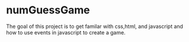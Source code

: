 # numGuessGame

The goal of this project is to get familar with css,html, and javascript and how to use events in javascript to create a game.
